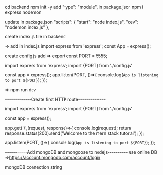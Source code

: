 <!-- https://youtu.be/-42K44A1oMA -->
cd backend
npm init -y
add "type": "module",   in package.json
npm i express nodemon

update in package.json "scripts": {
    "start": "node index.js",
    "dev": "nodemon index.js"
  },

  create index.js file in backend

=>  add in index.js
import express from 'express';
const App = express();

create config.js
add => export const PORT = 5555;

<!-- updated index.js file -->
import express from 'express';
import {PORT} from './config.js'

const app = express();
app.listen(PORT, ()=>{
    console.log(`App is listening to port ${PORT}`);
});

=> npm run dev



-------------Create first HTTP route--------------
<!-- updated index.js file -->
import express from 'express';
import {PORT} from './config.js'

const app = express();

app.get('/',(request, response)=>{
    console.log(request);
    return response.status(200).send('Welcome to the mern stack tutorial');
});

app.listen(PORT, ()=>{
    console.log(`App is listening to port ${PORT}`);
});


-----------Add mongoDB and mongoose to nodejs----------
use online DB =>https://account.mongodb.com/account/login

mongoDB connection string 
<!-- mongodb+srv://root:<password>@books-store-mern-stack.crcyyc2.mongodb.net/?retryWrites=true&w=majority -->



<!-- -----------Create boooks modal in mongoose------- -->
